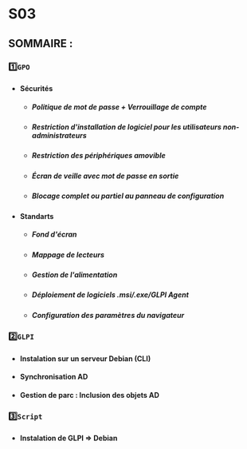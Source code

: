 # S03
## SOMMAIRE :
### 1️⃣`GPO`
* #### Sécurités
   * ##### Politique de mot de passe + Verrouillage de compte
   * ##### Restriction d'installation de logiciel pour les utilisateurs non-administrateurs
   * ##### Restriction des périphériques amovible
   * ##### Écran de veille avec mot de passe en sortie
   * ##### Blocage complet ou partiel au panneau de configuration
* #### Standarts 
   * ##### Fond d'écran
   * ##### Mappage de lecteurs
   * ##### Gestion de l'alimentation
   * ##### Déploiement de logiciels .msi/.exe/GLPI Agent
   * ##### Configuration des paramètres du navigateur
### 2️⃣`GLPI`
* #### Instalation sur un serveur Debian (CLI)
* #### Synchronisation AD
* #### Gestion de parc : Inclusion des objets AD
### 3️⃣`Script`
* #### Instalation de GLPI => Debian 






